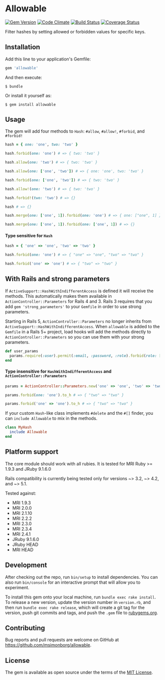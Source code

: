 # Allowable
[![Gem Version](https://badge.fury.io/rb/allowable.svg)](https://badge.fury.io/rb/allowable)
[![Code Climate](https://codeclimate.com/github/msimonborg/allowable/badges/gpa.svg)](https://codeclimate.com/github/msimonborg/allowable)
[![Build Status](https://travis-ci.org/msimonborg/allowable.svg?branch=master)](https://travis-ci.org/msimonborg/allowable)
[![Coverage Status](https://coveralls.io/repos/github/msimonborg/allowable/badge.svg?branch=master)](https://coveralls.io/github/msimonborg/allowable?branch=master)

Filter hashes by setting  allowed or forbidden values for specific keys.

## Installation

Add this line to your application's Gemfile:

```ruby
gem 'allowable'
```

And then execute:

    $ bundle

Or install it yourself as:

    $ gem install allowable

## Usage
The gem will add four methods to `Hash`: `#allow`, `#allow!`, `#forbid`, and `#forbid!`

```ruby
hash = { one: 'one', two: 'two' }

hash.forbid(one: 'one') # => { two: 'two' }

hash.allow(one: 'two') # => { two: 'two' }

hash.allow(one: ['one', 'two']) # => { one: 'one', two: 'two' }

hash.forbid(one: ['one', 'two']) # => { two: 'two' }

hash.allow!(one: 'two') # => { two: 'two' }

hash.forbid!(two: 'two') # => {}

hash # => {}

hash.merge(one: ['one', 1]).forbid(one: 'one') # => { one: ["one", 1] }

hash.merge(one: ['one', 1]).forbid(one: ['one', 1]) # => {}
```

#### Type sensitive for `Hash`

```ruby
hash = { 'one' => 'one', 'two' => 'two' }

hash.forbid(one: 'one') # => { "one" => "one", "two" => "two" }

hash.forbid('one' => 'one') # => { "two" => "two" }
```

## With Rails and strong parameters

If `ActiveSupport::HashWithIndifferentAccess` is defined it will receive the methods. This automatically makes them available in `ActionController::Parameters` for Rails 4 and 3. Rails 3 requires that you add `gem 'strong_parameters'` to your `Gemfile` in order to use strong parameters.

Starting in Rails 5, `ActionController::Parameters` no longer inherits from `ActiveSupport::HashWithIndifferentAccess`. When `allowable` is added to the `Gemfile` in a Rails 5+ project, load hooks will add the methods directly to `ActionController::Parameters` so you can use them with your strong parameters.

```ruby
def user_params
  params.require(:user).permit(:email, :password, :role).forbid(role: ['sys_admin', 'owner'])
end
```

#### Type insensitive for `HashWithIndifferentAccess` and `ActionController::Parameters`
```ruby
params = ActionController::Parameters.new('one' => 'one', 'two' => 'two').permit(:one, :two)

params.forbid(one: 'one').to_h # => { "two" => "two" }

params.forbid('one' => 'one').to_h # => { "two" => "two" }
```

If your custom `Hash`-like class implements `#delete` and the `#[]` finder, you can `include Allowable` to mix in the methods.

```ruby
class MyHash
  include Allowable
end
```

## Platform support

The core module should work with all rubies. It is tested for MRI Ruby >= 1.9.3 and JRuby 9.1.6.0

Rails compatibility is currently being tested only for versions ~> 3.2, ~> 4.2, and ~> 5.1.

Tested against:
* MRI 1.9.3
* MRI 2.0.0
* MRI 2.1.10
* MRI 2.2.2
* MRI 2.3.0
* MRI 2.3.4
* MRI 2.4.1
* JRuby 9.1.6.0
* JRuby HEAD
* MRI HEAD

## Development

After checking out the repo, run `bin/setup` to install dependencies. You can also run `bin/console` for an interactive prompt that will allow you to experiment.

To install this gem onto your local machine, run `bundle exec rake install`. To release a new version, update the version number in `version.rb`, and then run `bundle exec rake release`, which will create a git tag for the version, push git commits and tags, and push the `.gem` file to [rubygems.org](https://rubygems.org).

## Contributing

Bug reports and pull requests are welcome on GitHub at https://github.com/msimonborg/allowable.


## License

The gem is available as open source under the terms of the [MIT License](http://opensource.org/licenses/MIT).
